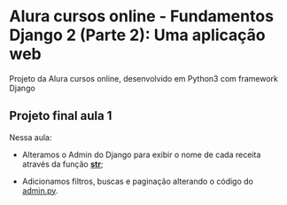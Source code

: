 # Alura cursos online - Fundamentos Django 2 (Parte 2): Uma aplicação web

Projeto da Alura cursos online, desenvolvido em Python3 com framework Django

## Projeto final aula 1

Nessa aula:

- Alteramos o Admin do Django para exibir o nome de cada receita através da função [__str__](https://docs.djangoproject.com/pt-br/2.2/howto/custom-model-fields/);

- Adicionamos filtros, buscas e paginação alterando o código do [admin.py](https://docs.djangoproject.com/en/2.2/ref/contrib/admin/).
